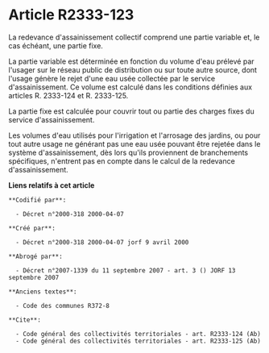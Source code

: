 # Article R2333-123

La redevance d'assainissement collectif comprend une partie variable et, le cas échéant, une partie fixe.

La partie variable est déterminée en fonction du volume d'eau prélevé par l'usager sur le réseau public de distribution ou
sur toute autre source, dont l'usage génère le rejet d'une eau usée collectée par le service d'assainissement. Ce volume est
calculé dans les conditions définies aux articles R. 2333-124 et R. 2333-125.

La partie fixe est calculée pour couvrir tout ou partie des charges fixes du service d'assainissement.

Les volumes d'eau utilisés pour l'irrigation et l'arrosage des jardins, ou pour tout autre usage ne générant pas une eau usée
pouvant être rejetée dans le système d'assainissement, dès lors qu'ils proviennent de branchements spécifiques, n'entrent pas
en compte dans le calcul de la redevance d'assainissement.

**Liens relatifs à cet article**

	**Codifié par**:

	  - Décret n°2000-318 2000-04-07

	**Créé par**:

	  - Décret n°2000-318 2000-04-07 jorf 9 avril 2000

	**Abrogé par**:

	  - Décret n°2007-1339 du 11 septembre 2007 - art. 3 () JORF 13 septembre 2007

	**Anciens textes**:

	  - Code des communes R372-8

	**Cite**:

	  - Code général des collectivités territoriales - art. R2333-124 (Ab)
	  - Code général des collectivités territoriales - art. R2333-125 (Ab)
